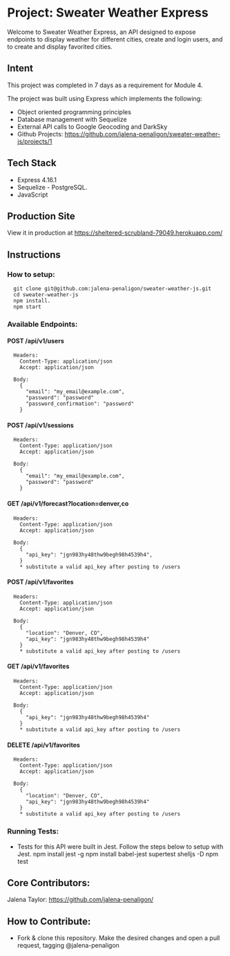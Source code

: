 # Project: Sweater Weather Express

Welcome to Sweater Weather Express, an API designed to expose endpoints to display weather for different cities, create and login users, and to create and display favorited cities.

## Intent

This project was completed in 7 days as a requirement for Module 4.

The project was built using Express which implements the following:

* Object oriented programming principles
* Database management with Sequelize
* External API calls to Google Geocoding and DarkSky
* Github Projects: https://github.com/jalena-penaligon/sweater-weather-js/projects/1

## Tech Stack

* Express 4.16.1
* Sequelize - PostgreSQL.
* JavaScript

## Production Site

View it in production at https://sheltered-scrubland-79049.herokuapp.com/

## Instructions
  ### How to setup:
      git clone git@github.com:jalena-penaligon/sweater-weather-js.git
      cd sweater-weather-js
      npm install.
      npm start

  ### Available Endpoints:
  #### POST /api/v1/users
      Headers:
        Content-Type: application/json
        Accept: application/json

      Body:
        {
          "email": "my_email@example.com",
          "password": "password"
          "password_confirmation": "password"
        }

  #### POST /api/v1/sessions
      Headers:
        Content-Type: application/json
        Accept: application/json

      Body:
        {
          "email": "my_email@example.com",
          "password": "password"
        }

  #### GET /api/v1/forecast?location=denver,co
      Headers:
        Content-Type: application/json
        Accept: application/json

      Body:
        {
          "api_key": "jgn983hy48thw9begh98h4539h4",
        }
        * substitute a valid api_key after posting to /users

  #### POST /api/v1/favorites
      Headers:
        Content-Type: application/json
        Accept: application/json

      Body:
        {
          "location": "Denver, CO",
          "api_key": "jgn983hy48thw9begh98h4539h4"
        }
        * substitute a valid api_key after posting to /users

  #### GET /api/v1/favorites
      Headers:
        Content-Type: application/json
        Accept: application/json

      Body:
        {
          "api_key": "jgn983hy48thw9begh98h4539h4"
        }
        * substitute a valid api_key after posting to /users

  #### DELETE /api/v1/favorites
      Headers:
        Content-Type: application/json
        Accept: application/json

      Body:
        {
          "location": "Denver, CO",
          "api_key": "jgn983hy48thw9begh98h4539h4"
        }
        * substitute a valid api_key after posting to /users

  ### Running Tests:
  - Tests for this API were built in Jest. Follow the steps below to setup with Jest.
        npm install jest -g
        npm install babel-jest supertest shelljs -D
        npm test

  ## Core Contributors:
  Jalena Taylor: https://github.com/jalena-penaligon/

  ## How to Contribute:
  - Fork & clone this repository. Make the desired changes and open a pull request, tagging @jalena-penaligon
